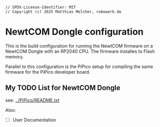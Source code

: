 ```
// SPDX-License-Identifier: MIT
// Copyright (c) 2025 Matthias Melcher, robowerk.de
```

# NewtCOM Dongle configuration

This is the build configuration for running the NewtCOM firmware on a 
NewtCOM Dongle with an RP2040 CPU. The firmware installes to Flash memory.

Parallel to this configuration is the PiPico setup for compiling the 
same firmware for the PiPico developer board.

## My TODO List for NewtCOM Dongle

see: [../PiPico/README.txt](../PiPico/README.txt)

Also:
 - [ ] User Documentation
